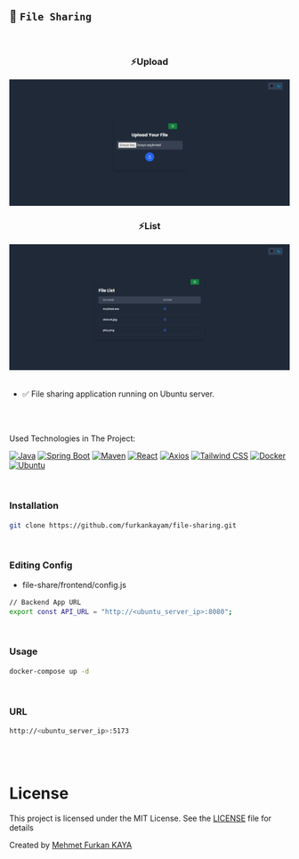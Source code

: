 ## 📂 `File Sharing`

<br>

<div align="center">
<h3>⚡Upload</h3>
<img src="./images/images1.png" alt="home">
<h3>⚡List</h3>
<img src="./images/images2.png" alt="create">
</div>

<br>

- ✅ File sharing application running on Ubuntu server.

<br>

<br>

Used Technologies in The Project:

[![Java](https://img.shields.io/badge/java-17.0-000?style=for-the-badge&logo=openjdk&logoColor=white&color=FF9A00)](https://www.java.com/en/)
[![Spring Boot](https://img.shields.io/badge/spring%20boot-3.1-000?style=for-the-badge&logo=springboot&logoColor=white&color=6DB33F)](https://spring.io/)
[![Maven](https://img.shields.io/badge/Maven-3.9-000?style=for-the-badge&logo=apache-maven&logoColor=white&color=C71A36)](https://maven.apache.org/)
[![React](https://img.shields.io/badge/React-18.0-000?style=for-the-badge&logo=react&logoColor=white&color=61DAFB)](https://react.dev/)
[![Axios](https://img.shields.io/badge/Axios-1.7-000?style=for-the-badge&logo=axios&logoColor=white&color=5A29E4)](https://axios-http.com/docs/intro)
[![Tailwind CSS](https://img.shields.io/badge/Tailwind%20CSS-3.4-000?style=for-the-badge&logo=tailwindcss&logoColor=white&color=06B6D4)](https://tailwindcss.com/)
[![Docker](https://img.shields.io/badge/Docker-25.0-000?style=for-the-badge&logo=Docker&logoColor=white&color=2496ED)](https://docs.docker.com/)
[![Ubuntu](https://img.shields.io/badge/Ubuntu%20Server-22.0-000?style=for-the-badge&logo=ubuntu&logoColor=white&color=E95420)](https://ubuntu.com/server)

<br>

### Installation

```bash
git clone https://github.com/furkankayam/file-sharing.git
```

<br>

### Editing Config

- file-share/frontend/config.js

```bash
// Backend App URL
export const API_URL = "http://<ubuntu_server_ip>:8080";
```

<br>

### Usage

```bash
docker-compose up -d
```

<br>

### URL

```bash
http://<ubuntu_server_ip>:5173
```

<br>

<br>

# License

This project is licensed under the MIT License. See the [LICENSE](LICENSE) file for details

Created by [Mehmet Furkan KAYA](https://www.linkedin.com/in/mehmet-furkan-kaya/)
